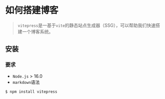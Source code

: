 # 如何搭建博客

> `vitepress`是一基于`vite`的静态站点生成器（SSG），可以帮助我们快速搭建一个博客系统。

## 安装

### 要求

- `Node.js` > 16.0
- `markdown`语法

```sh
$ npm install vitepress
```

###
